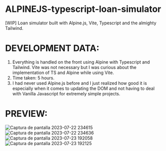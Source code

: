 # ALPINEJS-typescript-loan-simulator
[WIP] Loan simulator built with Alpine.js, Vite, Typescript and the almighty Tailwind.

# DEVELOPMENT DATA:
1. Everything is handled on the front using Alpine with Typescript and Tailwind. Vite was not necessary but I was curious about the implementation of TS and Alpine while using Vite.
2. Time taken: 5 hours.
3. I had never used Alpine.js before and I just realized how good it is especially when it comes to updating the DOM and not having to deal with Vanilla Javascript for extremely simple projects.

# PREVIEW:
![Captura de pantalla 2023-07-22 234615](https://github.com/andresha20/ALPINEJS-typescript-loan-simulator/assets/80694673/9d101d19-1a2f-4ecd-9732-fc95c43ff7d2)
![Captura de pantalla 2023-07-22 234636](https://github.com/andresha20/ALPINEJS-typescript-loan-simulator/assets/80694673/6ed06b09-20a9-4cb2-b756-6a7a02f319c4)
![Captura de pantalla 2023-07-23 192058](https://github.com/andresha20/ALPINEJS-typescript-loan-simulator/assets/80694673/b9cd474a-adb7-425c-ae16-a4c61921066d)
![Captura de pantalla 2023-07-23 192125](https://github.com/andresha20/ALPINEJS-typescript-loan-simulator/assets/80694673/0a4a855c-aa23-4d9a-b8af-8fe89935a06f)
